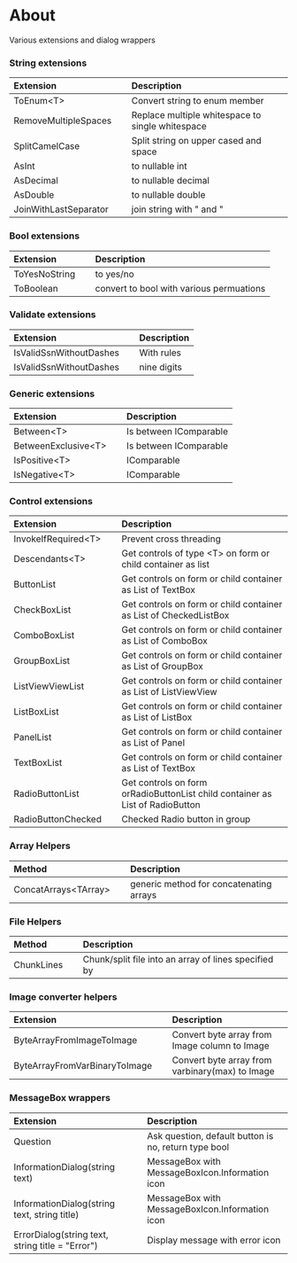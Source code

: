 ﻿# About

Various extensions and dialog wrappers

### String extensions

| Extension  | &nbsp; | Description  |
|:-------------|--|:---|
| ToEnum&lt;T&gt;  | &nbsp; | Convert string to enum member   |
| RemoveMultipleSpaces  | &nbsp; | Replace multiple whitespace to single whitespace   |
| SplitCamelCase  | &nbsp; | Split string on upper cased and space   |
| AsInt  | &nbsp; | to nullable int   |
| AsDecimal  | &nbsp; | to nullable decimal   |
| AsDouble  | &nbsp; | to nullable double   |
| JoinWithLastSeparator  | &nbsp; | join string with " and " |

### Bool extensions

| Extension  | &nbsp; | Description  |
|:-------------|--| :---|
| ToYesNoString  | &nbsp; | to yes/no |
| ToBoolean  | &nbsp; | convert to bool with various permuations |

### Validate extensions

| Extension  | &nbsp; | Description  |
|:-------------|--|:---|
| IsValidSsnWithoutDashes  | &nbsp; | With rules |
| IsValidSsnWithoutDashes  | &nbsp; | nine digits |


### Generic extensions

| Extension  | &nbsp; | Description  |
|:-------------|--|:---|
| Between&lt;T&gt;  | &nbsp; | Is between IComparable |
| BetweenExclusive&lt;T&gt;  | &nbsp; | Is between IComparable |
| IsPositive&lt;T&gt;  | &nbsp; | IComparable |
| IsNegative&lt;T&gt;  | &nbsp; | IComparable |


### Control extensions

| Extension  | &nbsp; | Description  |
|:-------------|--|:---|
| InvokeIfRequired&lt;T&gt;  | &nbsp; | Prevent cross threading |
| Descendants&lt;T&gt;  | &nbsp; | Get controls of type &lt;T&gt; on form or child container as list |
| ButtonList  | &nbsp; | Get controls on form or child container as List of TextBox |
| CheckBoxList  | &nbsp; | Get controls on form or child container as List of CheckedListBox |
| ComboBoxList  | &nbsp; | Get controls  on form or child container as List of ComboBox |
| GroupBoxList  | &nbsp; | Get controls  on form or child container as List of GroupBox |
| ListViewViewList  | &nbsp; | Get controls on form or child container as List of ListViewView |
| ListBoxList  | &nbsp; | Get controls  on form or child container as List of ListBox |
| PanelList  | &nbsp; | Get controls  on form or child container as List of Panel |
| TextBoxList  | &nbsp; | Get controls on form or child container as List of TextBox |
| RadioButtonList  | &nbsp; | Get controls  on form orRadioButtonList child container as List of RadioButton |
| RadioButtonChecked  | &nbsp; | Checked Radio button in group |


### Array Helpers

| Method  | &nbsp; | Description  |
|:-------------|--|:---|
| ConcatArrays&lt;TArray&gt;  | &nbsp; | generic method for concatenating arrays |


### File Helpers

| Method  | &nbsp; | Description  |
|:-------------|--|:---|
| ChunkLines  | &nbsp; | Chunk/split file into an array of lines specified by |


### Image converter helpers

| Extension  | &nbsp; | Description  |
|:-------------|--|:---|
| ByteArrayFromImageToImage  | &nbsp; | Convert byte array from Image column to Image |
| ByteArrayFromVarBinaryToImage  | &nbsp; | Convert byte array from varbinary(max) to Image |

### MessageBox wrappers

| Extension  | &nbsp; | Description  |
|:-------------|--|:---|
| Question  | &nbsp; | Ask question, default button is no, return type bool |
| InformationDialog(string text)  | &nbsp; | MessageBox with MessageBoxIcon.Information icon  |
| InformationDialog(string text, string title)  | &nbsp; | MessageBox with MessageBoxIcon.Information icon  |
| ErrorDialog(string text, string title = "Error")  | &nbsp; | Display message with error icon |

